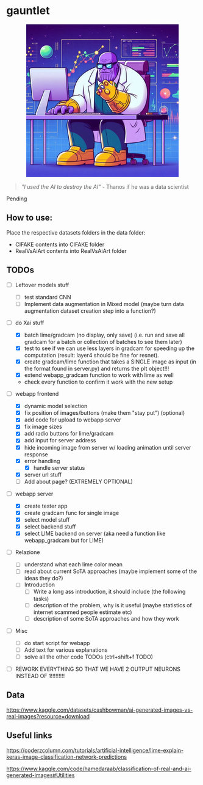 # gauntlet

<p align="center">
  <img src="res//image.png" alt="Data Thanos" width="400px"/>
</p>

> _"I used the AI to destroy the AI"_
\- Thanos if he was a data scientist

Pending

## How to use:
Place the respective datasets folders in the data folder:
- CIFAKE contents into CIFAKE folder
- RealVsAiArt contents into RealVsAiArt folder

## TODOs
- [ ] Leftover models stuff
    - [ ] test standard CNN
    - [ ] Implement data augmentation in Mixed model (maybe turn data augmentation dataset creation step into a function?)

- [ ] do Xai stuff
    - [x] batch lime/gradcam (no display, only save) (i.e. run and save all gradcam for a batch or collection of batches to see them later)
    - [x] test to see if we can use less layers in gradcam for speeding up the computation (result: layer4 should be fine for resnet).
    - [x] create gradcam/lime function that takes a SINGLE image as input (in the format found in server.py) and returns the plt object!!!
    - [x] extend webapp_gradcam function to work with lime as well
    - check every function to confirm it work with the new setup

- [ ] webapp frontend
    - [x] dynamic model selection
    - [x] fix position of images/buttons (make them "stay put") (optional)
    - [x] add code for upload to webapp server
    - [x] fix image sizes
    - [x] add radio buttons for lime/gradcam
    - [x] add input for server address
    - [x] hide incoming image from server w/ loading animation until server response
    - [x] error handling
        - [x] handle server status
    - [x] server url stuff
    - [ ] Add about page? (EXTREMELY OPTIONAL)

- [ ] webapp server
    - [x] create tester app
    - [x] create gradcam func for single image
    - [x] select model stuff
    - [x] select backend stuff
    - [x] select LIME backend on server (aka need a function like webapp_gradcam but for LIME)

- [ ] Relazione
    - [ ] understand what each lime color mean
    - [ ] read about current SoTA approaches (maybe implement some of the ideas they do?)
    - [ ] Introduction
        - [ ] Write a long ass introduction, it should include (the following tasks)
        - [ ] description of the problem, why is it useful (maybe statistics of internet scammed people estimate etc)
        - [ ] description of some SoTA approaches and how they work

- [ ] Misc
    - [ ] do start script for webapp
    - [ ] Add text for various explanations
    - [ ] solve all the other code TODOs (ctrl+shift+f TODO)

- [ ] REWORK EVERYTHING SO THAT WE HAVE 2 OUTPUT NEURONS INSTEAD OF 1!!!!!!!!!


## Data
https://www.kaggle.com/datasets/cashbowman/ai-generated-images-vs-real-images?resource=download

## Useful links
https://coderzcolumn.com/tutorials/artificial-intelligence/lime-explain-keras-image-classification-network-predictions

https://www.kaggle.com/code/hamedaraab/classification-of-real-and-ai-generated-images#Utilities